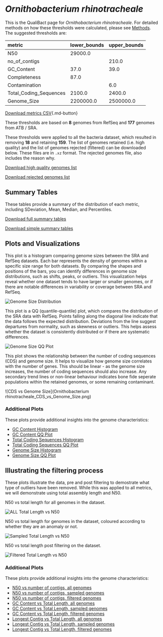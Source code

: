 # *Ornithobacterium rhinotracheale*

This is the QualiBact page for *Ornithobacterium rhinotracheale*. For detailed methods on how these thresholds were calculated, please see [Methods](../../methods.md).
The suggested thresholds are: 

| metric                 | lower_bounds   | upper_bounds   |
|:-----------------------|:---------------|:---------------|
| N50                    | 29000.0        |                |
| no_of_contigs          |                | 210.0          |
| GC_Content             | 37.0           | 39.0           |
| Completeness           | 87.0           |                |
| Contamination          |                | 6.0            |
| Total_Coding_Sequences | 2100.0         | 2400.0         |
| Genome_Size            | 2200000.0      | 2500000.0      |

[Download metrics CSV](Ornithobacterium_rhinotracheale_metrics.csv){.md-button}


These thresholds are based on **8** genomes from RefSeq and **177** genomes from ATB / SRA.

These thresholds were applied to all the bacteria dataset, which resulted in removing **18** and retaining **159**.
The list of genomes retained (i.e. high quality) and the list of genomes rejected (filtered) can be downloaded below. These files are in `.xz` format. The rejected genomes file, also includes the reason why.

[Download high quality genomes list](Ornithobacterium_rhinotracheale_high_quality_genomes.csv.xz)


[Download rejected genomes list](Ornithobacterium_rhinotracheale_filtered_out_genomes.csv.xz)



## Summary Tables
These tables provide a summary of the distribution of each metric, including SDeviation, Mean, Median, and Percentiles.

[Download full summary tables](summary.csv)

[Download simple summary tables](selected_summary.csv)

## Plots and Visualizations

This plot is a histogram comparing genome sizes between the SRA and RefSeq datasets. Each bar represents the density of genomes within a specific size range for both datasets. By comparing the shapes and positions of the bars, you can identify differences in genome size distributions, such as shifts, peaks, or outliers. This visualization helps reveal whether one dataset tends to have larger or smaller genomes, or if there are notable differences in variability or coverage between SRA and RefSeq.

![Genome Size Distribution](Genome_Size_refseq_histogram_kde.png)

This plot is a QQ (quantile-quantile) plot, which compares the distribution of the SRA data with RefSeq. Points falling along the diagonal line indicate that the data follows the expected distribution. Deviations from the line suggest departures from normality, such as skewness or outliers. This helps assess whether the dataset is consistently distributed or if there are systematic differences.

![Genome Size QQ Plot](Genome_Size_refseq_qqplot.png)

This plot shows the relationship between the number of coding sequences (CDS) and genome size. It helps to visualize how genome size correlates with the number of genes. This should be linear - as the genome size increases, the number of coding sequences should also increase. Any secondary trend lines or non-linear behaviour indicates bone fide seperate populations within the retained genomes, or some remaining contaminant. 

![CDS vs Genome Size](Ornithobacterium rhinotracheale_CDS_vs_Genome_Size.png)

### Additional Plots

These plots provide additional insights into the genome characteristics:

- [GC Content Histogram](GC_Content_refseq_histogram_kde.png)
- [GC Content QQ Plot](GC_Content_refseq_qqplot.png)
- [Total Coding Sequences Histogram](Total_Coding_Sequences_refseq_histogram_kde.png)
- [Total Coding Sequences QQ Plot](Total_Coding_Sequences_refseq_qqplot.png)
- [Genome Size Histogram](Genome_Size_refseq_histogram_kde.png)
- [Genome Size QQ Plot](Genome_Size_refseq_qqplot.png)
## Illustrating the filtering process
These plots illustrate the data, pre and post filtering to demostrate what type of outliers have been removed. While this was applied to all metrics, we will demonstrate using total assembly length and N50.

N50 vs total length for all genomes in the dataset.

![ALL Total Length vs N50](Ornithobacterium_rhinotracheale_all_total_length_N50.png)

N50 vs total length for genomes in the dataset, coloured according to whether they are an anomaly or not.

![Sampled Total Length vs N50](Ornithobacterium_rhinotracheale_sample_total_length_N50.png)

N50 vs total length post filtering on the dataset.

![Filtered Total Length vs N50](Ornithobacterium_rhinotracheale_filt_total_length_N50.png)

### Additional Plots

These plots provide additional insights into the genome characteristics:

- [N50 vs number of contigs, all genomes](Ornithobacterium_rhinotracheale_all_N50_number.png)
- [N50 vs number of contigs, sampled genomes](Ornithobacterium_rhinotracheale_sample_N50_number.png)
- [N50 vs number of contigs, filtered genomes](Ornithobacterium_rhinotracheale_filt_N50_number.png)
- [GC Content vs Total Length, all genomes](Ornithobacterium_rhinotracheale_all_total_length_GC_Content.png)
- [GC Content vs Total Length, sampled genomes](Ornithobacterium_rhinotracheale_sample_total_length_GC_Content.png)
- [GC Content vs Total Length, filtered genomes](Ornithobacterium_rhinotracheale_filt_total_length_GC_Content.png)
- [Longest Contig vs Total Length, all genomes](Ornithobacterium_rhinotracheale_all_total_length_longest.png)
- [Longest Contig vs Total Length, sampled genomes](Ornithobacterium_rhinotracheale_sample_total_length_longest.png)
- [Longest Contig vs Total Length, filtered genomes](Ornithobacterium_rhinotracheale_filt_total_length_longest.png)
